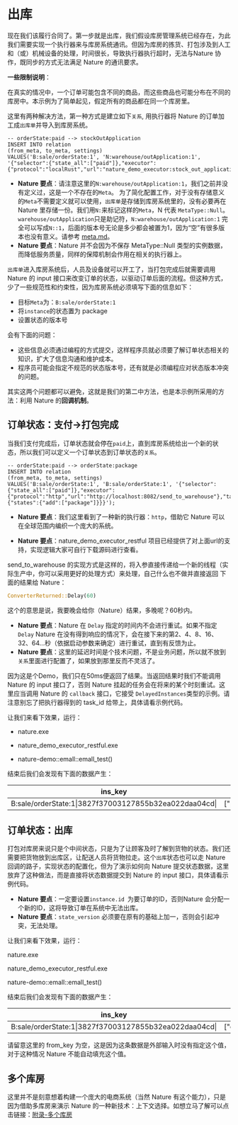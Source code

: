 # 出库

现在我们该履行合同了。第一步就是出库，我们假设库房管理系统已经存在，为此我们需要实现一个执行器来与库房系统通讯。但因为库房的拣货、打包涉及到人工和（或）机械设备的处理，时间很长，导致执行器执行超时，无法与Nature 协作，既同步的方式无法满足 Nature 的通讯要求。

**一些限制说明**：

在真实的情况中，一个订单可能包含不同的商品，而这些商品也可能分布在不同的库房中。本示例为了简单起见，假定所有的商品都在同一个库房里。

这里有两种解决方法，第一种方式是建立如下`关系`, 用执行器将 Nature 的订单加工成`出库单`并导入到库房系统。

```mysql
-- orderState:paid --> stockOutApplication
INSERT INTO relation
(from_meta, to_meta, settings)
VALUES('B:sale/orderState:1', 'N:warehouse/outApplication:1', '{"selector":{"state_all":["paid"]},"executor":{"protocol":"localRust","url":"nature_demo_executor:stock_out_application"}}');
```

- **Nature 要点**：请注意这里的`N:warehouse/outApplication:1`，我们之前并没有定义过，这是一个不存在的`Meta`。 为了简化配置工作，对于没有存储意义的`Meta`不需要定义就可以使用，`出库单`是存储到库房系统里的，没有必要再在 Nature 里存储一份。我们用`N:`来标记这样的`Meta`，N 代表 `MetaType::Null`。`warehouse/outApplication`只是助记符，`N:warehouse/outApplication:1` 完全可以写成`N::1`，后面的版本号无论是多少都会被置为1，因为“空”有很多版本也没有意义。请参考 [meta.md](https://github.com/llxxbb/Nature/blob/master/doc/ZH/help/meta.md)。
- **Nature 要点**：Nature 并不会因为不保存 MetaType::Null 类型的实例数据，而降低服务质量，同样的保障机制会作用在相关的执行器上。

`出库单`进入库房系统后，人员及设备就可以开工了，当打包完成后就需要调用 Nature 的 input 接口来改变订单的状态，以驱动订单后面的流程。但这种方式，少了一些规范性和约束性，因为库房系统必须填写下面的信息如下：

- 目标`Meta`为：`B:sale/orderState:1`
- 将`instance`的状态置为 package 
- 设置状态的版本号

会有下面的问题：

- 这些信息必须通过编程的方式提交，这样程序员就必须要了解订单状态相关的知识，扩大了信息沟通和维护成本。
- 程序员可能会指定不规范的状态版本号，还有就是必须编程应对状态版本冲突的问题。

其实这两个问题都可以避免，这就是我们的第二中方法，也是本示例所采用的方法：利用 Nature 的**回调机制**。

## 订单状态：支付->打包完成

当我们支付完成后，订单状态就会停在`paid`上，直到库房系统给出一个新的状态，所以我们可以定义一个订单状态到订单状态的`关系`。

```mysql
-- orderState:paid --> orderState:package
INSERT INTO relation
(from_meta, to_meta, settings)
VALUES('B:sale/orderState:1', 'B:sale/orderState:1', '{"selector":{"state_all":["paid"]},"executor":{"protocol":"http","url":"http://localhost:8082/send_to_warehouse"},"target":{"states":{"add":["package"]}}}');
```

- **Nature 要点**：我们这里看到了一种新的执行器：`http`，借助它 Nature 可以在全球范围内编织一个庞大的系统。

- **Nature 要点**：nature_demo_executor_restful 项目已经提供了对上面url的支持，实现逻辑大家可自行下载源码进行查看。

send_to_warehouse 的实现方式是这样的，将入参直接传递给一个新的线程（实际生产中，你可以采用更好的处理方式）来处理，自己什么也不做并直接返回 下面的结果给 Nature：

```rust
ConverterReturned::Delay(60)
```

这个的意思是说，我要晚会给你（Nature）结果，多晚呢？60秒内。

- **Nature 要点**：Nature 在 `Delay` 指定的时间内不会进行重试。如果不指定 `Delay` Nature 在没有得到响应的情况下，会在接下来的第2、4、8、16、32、64...秒（依据启动参数来确定）进行重试，直到有反馈为止。
- **Nature 要点**：这里的延迟时间是个技术问题，不是业务问题，所以就不放到`关系`里面进行配置了，如果放到那里反而不灵活了。

因为这是个Demo，我们只在50ms便返回了结果。当返回结果时我们不能调用 Nature 的 input 接口了，否则 Nature 挂起的任务会在将来的某个时刻重试。这里应当调用 Nature 的 `callback` 接口，它接受 `DelayedInstances`类型的示例。请注意别忘了把执行器得到的 task_id 给带上，具体请看示例代码。

让我们来看下效果，运行：

- nature.exe

- nature_demo_executor_restful.exe

- nature-demo::emall::emall_test()

结束后我们会发现有下面的数据产生：

| ins_key                                                | states      | state_version | from_key                                                  |
| ------------------------------------------------------ | ----------- | ------------- | --------------------------------------------------------- |
| B:sale/orderState:1\|3827f37003127855b32ea022daa04cd\| | ["package"] | 3             | B:sale/orderState:1\|3827f37003127855b32ea022daa04cd\|\|2 |

## 订单状态：出库

打包对库房来说只是个中间状态，只是为了让顾客及时了解到货物的状态。我们还需要把货物放到出库区，让配送人员将货物拉走。这个`出库`状态也可以走 Nature 回调的路子，实现状态的配置化，但为了演示如何向 Nature 提交状态数据，这里放弃了这种做法，而是直接将状态数据提交到 Nature 的 input 接口，具体请看示例代码。

- **Nature 要点**：一定要设置`instance.id `为要订单的ID，否则Nature 会分配一个新的ID，这将导致订单在系统中无法出库。
- **Nature 要点**：`state_version` 必须要在原有的基础上加一，否则会引起冲突，无法处理。

让我们来看下效果，运行：

nature.exe

nature_demo_executor_restful.exe

nature-demo::emall::emall_test()

结束后我们会发现有下面的数据产生：

| ins_key                                                | states       | state_version | from_key |
| ------------------------------------------------------ | ------------ | ------------- | -------- |
| B:sale/orderState:1\|3827f37003127855b32ea022daa04cd\| | ["outbound"] | 4             |          |

请留意这里的 from_key 为空，这是因为这条数据是外部输入时没有指定这个值，对于这种情况 Nature 不能自动填充这个值。

## 多个库房

这里并不是刻意想着构建一个庞大的电商系统（当然 Nature 有这个能力），只是因为借助多库房来演示 Nature 的一种新技术：上下文选择。如想立马了解可以点击链接：[附录-多个库房](emall-appendix-multi-warehouse.md)



